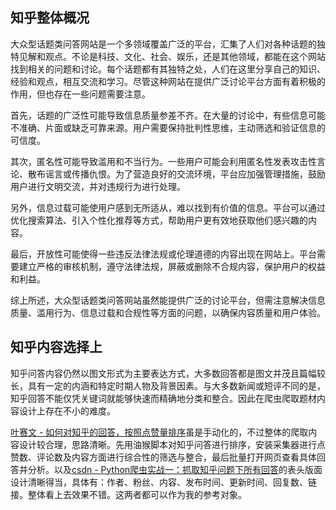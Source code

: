 

## 知乎整体概况

大众型话题类问答网站是一个多领域覆盖广泛的平台，汇集了人们对各种话题的独特见解和观点。不论是科技、文化、社会、娱乐，还是其他领域，都能在这个网站找到相关的问题和讨论。每个话题都有其独特之处，人们在这里分享自己的知识、经验和观点，相互交流和学习。尽管这种网站在提供广泛讨论平台方面有着积极的作用，但也存在一些问题需要注意。

首先，话题的广泛性可能导致信息质量参差不齐。在大量的讨论中，有些信息可能不准确、片面或缺乏可靠来源。用户需要保持批判性思维，主动筛选和验证信息的可信度。

其次，匿名性可能导致滥用和不当行为。一些用户可能会利用匿名性发表攻击性言论、散布谣言或传播仇恨。为了营造良好的交流环境，平台应加强管理措施，鼓励用户进行文明交流，并对违规行为进行处理。

另外，信息过载可能使用户感到无所适从，难以找到有价值的信息。平台可以通过优化搜索算法、引入个性化推荐等方式，帮助用户更有效地获取他们感兴趣的内容。

最后，开放性可能使得一些违反法律法规或伦理道德的内容出现在网站上。平台需要建立严格的审核机制，遵守法律法规，屏蔽或删除不合规内容，保护用户的权益和利益。

综上所述，大众型话题类问答网站虽然能提供广泛的讨论平台，但需注意解决信息质量、滥用行为、信息过载和合规性等方面的问题，以确保内容质量和用户体验。

## 知乎内容选择上

知乎问答内容仍然以图文形式为主要表达方式，大多数回答都是图文并茂且篇幅较长，具有一定的内涵和特定时期人物及背景因素。与大多数新闻或短评不同的是，知乎回答不能仅凭关键词就能够快速而精确地分类和整合。因此在爬虫爬取题材内容设计上存在不小的难度。

[叶赛文 - 如何对知乎的回答，按照点赞量排序](http://yesaiwen.com/how-to-sort-zhihu-answer-by-likes/)虽是手动化的，不过整体的爬取内容设计较合理，思路清晰。先用油猴脚本对知乎问答进行排序，安装采集器进行点赞数、评论数及内容方面进行综合性的筛选与整合，最后批量打开网页查看具体回答并分析。以及[csdn - Python爬虫实战一：抓取知乎问题下所有回答](https://blog.csdn.net/weixin_40796925/article/details/120314374)的表头版面设计清晰得当，具体有：作者、粉丝、内容、发布时间、更新时间、回复数、链接。整体看上去效果不错。这两者都可以作为我的参考对象。

